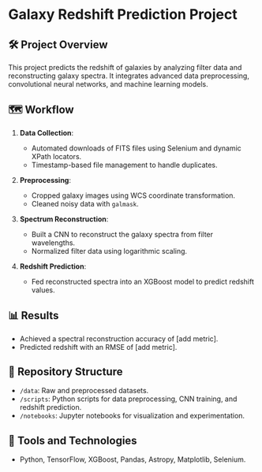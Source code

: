 # Galaxy Redshift Prediction Project

## 🛠️ Project Overview
This project predicts the redshift of galaxies by analyzing filter data and reconstructing galaxy spectra. It integrates advanced data preprocessing, convolutional neural networks, and machine learning models.

## 🗺️ Workflow
1. **Data Collection**:
   - Automated downloads of FITS files using Selenium and dynamic XPath locators.
   - Timestamp-based file management to handle duplicates.

2. **Preprocessing**:
   - Cropped galaxy images using WCS coordinate transformation.
   - Cleaned noisy data with `galmask`.

3. **Spectrum Reconstruction**:
   - Built a CNN to reconstruct the galaxy spectra from filter wavelengths.
   - Normalized filter data using logarithmic scaling.

4. **Redshift Prediction**:
   - Fed reconstructed spectra into an XGBoost model to predict redshift values.

## 📊 Results
- Achieved a spectral reconstruction accuracy of [add metric].
- Predicted redshift with an RMSE of [add metric].

## 📂 Repository Structure
- `/data`: Raw and preprocessed datasets.
- `/scripts`: Python scripts for data preprocessing, CNN training, and redshift prediction.
- `/notebooks`: Jupyter notebooks for visualization and experimentation.

## 🔧 Tools and Technologies
- Python, TensorFlow, XGBoost, Pandas, Astropy, Matplotlib, Selenium.
